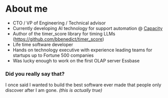 # About me

* CTO / VP of Engineering / Technical advisor
* Currently developing AI technology for support automation @ [Capacity](https://capacity.com/)
* Author of the timer_score library for timing LLMs (https://github.com/bbenedict/timer_score)
* Life time software developer
* Hands on technology executive with experience leading teams for startups up to Fortune 500 companies
* Was lucky enough to work on the first OLAP server Essbase 

### Did you really say that?

I once said I wanted to build the best software ever made that people only discover after I am gone.
*(this is actually true)*

